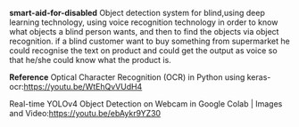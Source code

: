 **smart-aid-for-disabled**
Object detection system for blind,using deep learning technology, using voice recognition technology in order to know what objects a blind person wants, and then to find the objects via object recognition. if a blind customer want to buy something from supermarket he could recognise the text on product and could get the output as voice so that he/she could know what the product is.

**Reference**
Optical Character Recognition (OCR) in Python using keras-ocr:https://youtu.be/WtEhQvVUdH4

Real-time YOLOv4 Object Detection on Webcam in Google Colab | Images and Video:https://youtu.be/ebAykr9YZ30
